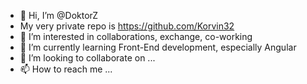 - 👋 Hi, I’m @DoktorZ
- My very private repo is https://github.com/Korvin32
- 👀 I’m interested in collaborations, exchange, co-working
- 🌱 I’m currently learning Front-End development, especially Angular
- 💞️ I’m looking to collaborate on ...
- 📫 How to reach me ...

<!---
DoktorZ/DoktorZ is a ✨ special ✨ repository because its `README.md` (this file) appears on your GitHub profile.
You can click the Preview link to take a look at your changes.
--->
